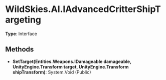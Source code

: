 ﻿# WildSkies.AI.IAdvancedCritterShipTargeting

**Type**: Interface

## Methods

- **SetTarget(Entities.Weapons.IDamageable damageable, UnityEngine.Transform target, UnityEngine.Transform shipTransform)**: System.Void (Public)


